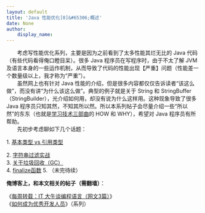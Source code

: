 ```yaml
---
layout: default
title: 'Java 性能优化[0]&#65306;概述'
date: None
author:
    display_name: 
---
```


　　考虑写性能优化系列，主要是因为之前看到了太多性能其烂无比的 Java 代码（有些代码看得俺口瞪目呆）。很多 Java 程序员在写程序时，由于不太了解 JVM 及语言本身的一些运作机制，从而导致了代码的性能出现【严重】问题（性能差一个数量级以上，我才称为“严重”）。  
　　虽然网上也有针对 Java 性能的介绍，但是很多内容都仅仅告诉读者“该这么做”，而没有讲“为什么该这么做”。典型的例子就是关于 String 和 StringBuffer（StringBuilder），光介绍如何用，却没有说为什么这样用。这种现象导致了很多 Java 程序员只知其然，不知其所以然。所以本系列帖子会尽量介绍一些“所以然”的东东（也就是[学习技术三部曲](https://program-think.blogspot.com/2009/02/study-technology-in-three-steps.html)的 HOW 和 WHY），希望对 Java 程序员有所帮助。  
　　先初步考虑聊如下几个话题：

1\. [基本类型 vs 引用类型](https://program-think.blogspot.com/2009/03/java-performance-tuning-1-two-types.html)

  
2\. [字符串过滤实战](https://program-think.blogspot.com/2009/03/java-performance-tuning-2-string.html)  
3\. [关于垃圾回收（GC）](https://program-think.blogspot.com/2009/04/java-performance-tuning-3-gc.html)  
4\. [finalize函数](https://program-think.blogspot.com/2009/06/java-performance-tuning-4-finalize.html) 5. （未完待续）

**俺博客上，和本文相关的帖子（需翻墙）**：

  
《[每周转载：IT 大牛谈编程语言（网文3篇）](https://program-think.blogspot.com/2012/05/weekly-share-5.html)》  
《[如何成为优秀开发人员](https://program-think.blogspot.com/2009/01/0.html)》（系列）

